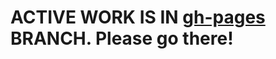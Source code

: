 # ACTIVE WORK IS IN <a href="https://github.com/nasa/api-docs/tree/gh-pages">gh-pages</a> BRANCH. Please go there!
